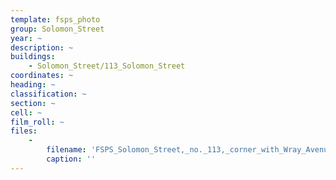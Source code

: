 ```yaml
---
template: fsps_photo
group: Solomon_Street
year: ~
description: ~
buildings:
    - Solomon_Street/113_Solomon_Street
coordinates: ~
heading: ~
classification: ~
section: ~
cell: ~
film_roll: ~
files:
    -
        filename: 'FSPS_Solomon_Street,_no._113,_corner_with_Wray_Avenue,_10-1-E.png'
        caption: ''
---
```

